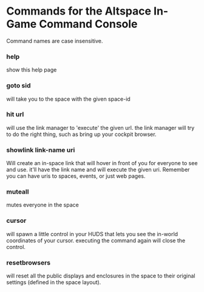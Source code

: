 # Commands for the Altspace In-Game Command Console
Command names are case insensitive.

### help
show this help page

### goto sid
will take you to the space with the given space-id

### hit url
will use the link manager to 'execute' the given url. the link manager will try to do the right thing, such as bring up your cockpit browser.

### showlink link-name uri
Will create an in-space link that will hover in front of you for everyone to see and use. it'll have the link name and will execute the given uri. Remember you can have uris to spaces, events, or just web pages.

### muteall
mutes everyone in the space

### cursor
will spawn a little control in your HUDS that lets you see the in-world coordinates of your cursor. executing the command again will close the control.

### resetbrowsers
will reset all the public displays and enclosures in the space to their original settings (defined in the space layout).